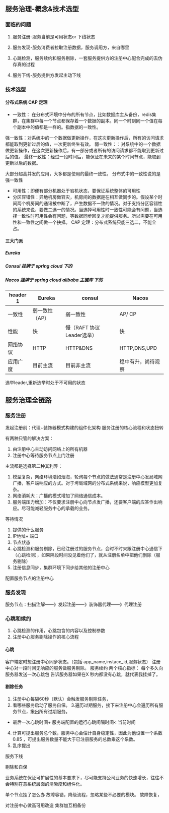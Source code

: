 ## 服务治理-概念&技术选型
### 面临的问题
1. 服务注册-服务当前是可用状态or 下线状态

2. 服务发现-服务消费者拉取注册数据，服务调用方，来自哪里

3. 心跳检测，服务续约和服务剔除，一套服务提供方的注册中心配合完成的去伪存真的过程

4. 服务下线-服务提供方发起主动下线

### 技术选型
#### 分布式系统 CAP 定理
* 一致性： 在分布式环境中分布的所有节点，比如数据库主从备份，redis集群，在集群中每一个节点都保存着一个数据的副本。同一个时刻同一个值在每个副本中的值都是一样的。指数据的一致性。

强一致性：对系统中的一个数据做更新操作，在这次更新操作后，所有的访问请求都能取到更新过后的值，一次更新终生有效。
弱一致性：：对系统中的一个数据做更新操作，在这次更新操作后，有一部分或者所有的访问请求都不能取到更新过后的值。
最终一致性：经过一段时间后，能保证在未来的某个时间节点，能取到更新以后的数据。

大部分超高并发的应用，大多都是使用的最终一致性。
分布式中的一致性说的是强一致性
* 可用性：即便有部分机器处于宕机状态，要保证系统整体的可用性
* 分区容错性：异地机房做容灾，机房间的数据是在相互做同步的。假设某个时间两个机房间的通讯被中断了，产生数据不一致的情况。对于支持分区容错性 的系统来说，要做二选一的情况。当选择可用性时一致性可能会有问题，当选择一致性时可用性会有问题，等数据同步回复才能提供服务。所以需要在可用性和一致性之间做一个抉择。
CAP 定理：分布式系统只能三选二，不能全占。

#### 三大门派
##### Eureka
##### Consul 挂牌于 spring cloud 下的
##### Nacos 挂牌于 spring cloud alibaba 主键库 下的


header 1 | Eureka | consul | Nacos
---|---|---|---|
一致性  | 弱一致性（AP）| 弱一致性  | AP/ CP
性能    | 快            |慢（RAFT 协议 Leader选举） | 快 
网络协议| HTTP          |HTTP&DNS   | HTTP,DNS,UPD
应用广度|目前主流       |目前非主流 |稳中有升，尚待观察

选举leader,重新选举时处于不可用的状态



## 服务治理全链路

### 服务注册
发起注册前：代理+装饰器模式构建的组件化架构
服务注册的核心流程和状态扭转

有两种只管的解决方案：
1. 由注册中心主动访问网络上的所有机器
2. 注册中心等待服务节点上门注册

主流都是选择第二种其利弊：
1. 模型复杂，网络环境浩如烟海，轮询每个节点的做法通常是注册中心发局域网广播，客户端响应的方式。对于垮局域网的分布式系统来说，响应模型更加复杂。
2. 网络消耗大：广播的模式增加了网络通信成本。
3. 服务端压力增加：不仅要求注册中心向节点发广播，还要客户端的应答作出响应。尽可能减轻服务中心的承载的业务。

等待情况
1. 提供的什么服务
2. IP地址+ 端口
3. 节点状态
4. 心跳检测和服务剔除，已经注册过的服务节点，会时不时来跟注册中心通信下（心跳检测），如果隔段时间没见着他们了，就从注册名单中把他们删除（服务剔除）
5. 注册信息同步，集群环境下同步给其他的注册中心

配置服务节点的注册中心

### 服务发现
服务节点：扫描注解——》发起注册——》装饰器代理——》代理注册


### 心跳和续约
1. 心跳检测的作用，心跳包含的内容以及控制参数
2. 注册中心服务剔除操作的核心流程

#### 心跳
客户端定时想注册中心同步状态。（包括 app_name,instace_id,服务状态）
注册中心对一段时间无响应的服务做服务剔除。
服务续约
两个核心指标：
每个多久向服务器发送一次心跳包
告诉服务器如果在X 秒内都没有心跳，就代表我挂掉了。

#### 剔除任务
1. 注册中心每隔60秒（默认）会触发服务剔除任务，
2. 看哪些服务启动了服务自保。
3.遍历过期服务，接下来注册中心会遍历所有服务节点，揪出所有过期服务。
* 最后一次心跳时间+ 服务端配置的运行心跳间隔时间< 当前时间
4. 计算可提出服务总个数，服务中心会估计自身稳定性，因此为他设置一个系数 0.85 ，可提出服务数量不能大于已注册服务的总数乘这个系数。
5. 乱序提出

服务下线

剔除和自保



业务系统在保证可扩展性的基本要求下，尽可能支持公司业务的快速增长，往往不会特别在意系统层面的清晰度和组件化。


单个节点挂了怎么办
故障容错，降级流程，忽略某些不必要的模块。
故障恢复，

对注册中心做高可用改造
集群加互相备份
